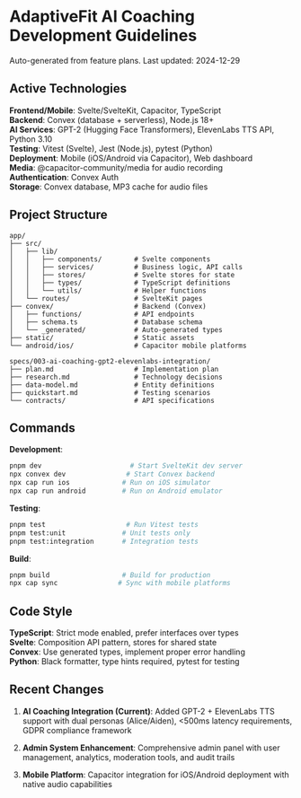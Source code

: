 # AdaptiveFit AI Coaching Development Guidelines

Auto-generated from feature plans. Last updated: 2024-12-29

## Active Technologies

**Frontend/Mobile**: Svelte/SvelteKit, Capacitor, TypeScript  
**Backend**: Convex (database + serverless), Node.js 18+  
**AI Services**: GPT-2 (Hugging Face Transformers), ElevenLabs TTS API, Python 3.10  
**Testing**: Vitest (Svelte), Jest (Node.js), pytest (Python)  
**Deployment**: Mobile (iOS/Android via Capacitor), Web dashboard  
**Media**: @capacitor-community/media for audio recording  
**Authentication**: Convex Auth  
**Storage**: Convex database, MP3 cache for audio files

## Project Structure

```
app/
├── src/
│   ├── lib/
│   │   ├── components/        # Svelte components
│   │   ├── services/          # Business logic, API calls
│   │   ├── stores/            # Svelte stores for state
│   │   ├── types/             # TypeScript definitions
│   │   └── utils/             # Helper functions
│   └── routes/                # SvelteKit pages
├── convex/                    # Backend (Convex)
│   ├── functions/             # API endpoints
│   ├── schema.ts              # Database schema
│   └── _generated/            # Auto-generated types
├── static/                    # Static assets
└── android/ios/               # Capacitor mobile platforms

specs/003-ai-coaching-gpt2-elevenlabs-integration/
├── plan.md                    # Implementation plan
├── research.md                # Technology decisions
├── data-model.md              # Entity definitions
├── quickstart.md              # Testing scenarios
└── contracts/                 # API specifications
```

## Commands

**Development**:

```bash
pnpm dev                      # Start SvelteKit dev server
npx convex dev               # Start Convex backend
npx cap run ios             # Run on iOS simulator
npx cap run android         # Run on Android emulator
```

**Testing**:

```bash
pnpm test                    # Run Vitest tests
pnpm test:unit              # Unit tests only
pnpm test:integration       # Integration tests
```

**Build**:

```bash
pnpm build                  # Build for production
npx cap sync               # Sync with mobile platforms
```

## Code Style

**TypeScript**: Strict mode enabled, prefer interfaces over types  
**Svelte**: Composition API pattern, stores for shared state  
**Convex**: Use generated types, implement proper error handling  
**Python**: Black formatter, type hints required, pytest for testing

## Recent Changes

1. **AI Coaching Integration (Current)**: Added GPT-2 + ElevenLabs TTS support with dual personas (Alice/Aiden), <500ms latency requirements, GDPR compliance framework

2. **Admin System Enhancement**: Comprehensive admin panel with user management, analytics, moderation tools, and audit trails

3. **Mobile Platform**: Capacitor integration for iOS/Android deployment with native audio capabilities

<!-- MANUAL ADDITIONS START -->
<!-- MANUAL ADDITIONS END -->
